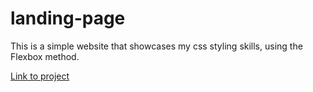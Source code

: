# landing-page

This is a simple website that showcases my css styling skills,
using the Flexbox method.

[Link to project](https://john-zaia.github.io/landing-page/)